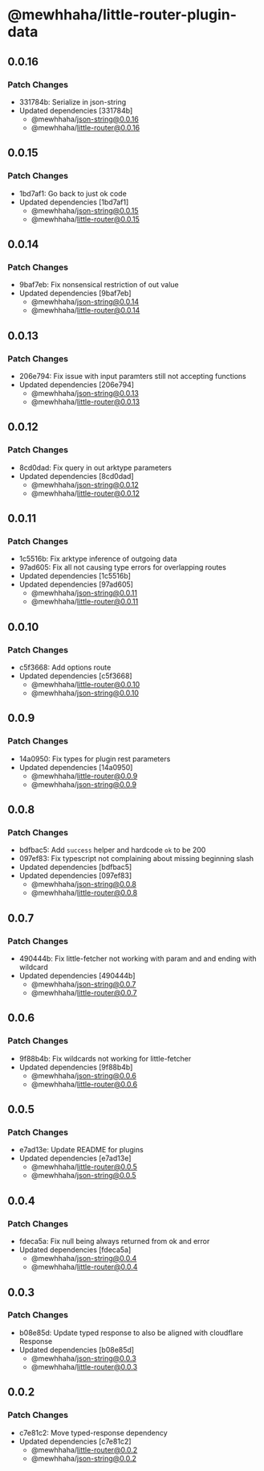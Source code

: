 # @mewhhaha/little-router-plugin-data

## 0.0.16

### Patch Changes

- 331784b: Serialize in json-string
- Updated dependencies [331784b]
  - @mewhhaha/json-string@0.0.16
  - @mewhhaha/little-router@0.0.16

## 0.0.15

### Patch Changes

- 1bd7af1: Go back to just ok code
- Updated dependencies [1bd7af1]
  - @mewhhaha/json-string@0.0.15
  - @mewhhaha/little-router@0.0.15

## 0.0.14

### Patch Changes

- 9baf7eb: Fix nonsensical restriction of out value
- Updated dependencies [9baf7eb]
  - @mewhhaha/json-string@0.0.14
  - @mewhhaha/little-router@0.0.14

## 0.0.13

### Patch Changes

- 206e794: Fix issue with input paramters still not accepting functions
- Updated dependencies [206e794]
  - @mewhhaha/json-string@0.0.13
  - @mewhhaha/little-router@0.0.13

## 0.0.12

### Patch Changes

- 8cd0dad: Fix query in out arktype parameters
- Updated dependencies [8cd0dad]
  - @mewhhaha/json-string@0.0.12
  - @mewhhaha/little-router@0.0.12

## 0.0.11

### Patch Changes

- 1c5516b: Fix arktype inference of outgoing data
- 97ad605: Fix all not causing type errors for overlapping routes
- Updated dependencies [1c5516b]
- Updated dependencies [97ad605]
  - @mewhhaha/json-string@0.0.11
  - @mewhhaha/little-router@0.0.11

## 0.0.10

### Patch Changes

- c5f3668: Add options route
- Updated dependencies [c5f3668]
  - @mewhhaha/little-router@0.0.10
  - @mewhhaha/json-string@0.0.10

## 0.0.9

### Patch Changes

- 14a0950: Fix types for plugin rest parameters
- Updated dependencies [14a0950]
  - @mewhhaha/little-router@0.0.9
  - @mewhhaha/json-string@0.0.9

## 0.0.8

### Patch Changes

- bdfbac5: Add `success` helper and hardcode `ok` to be 200
- 097ef83: Fix typescript not complaining about missing beginning slash
- Updated dependencies [bdfbac5]
- Updated dependencies [097ef83]
  - @mewhhaha/json-string@0.0.8
  - @mewhhaha/little-router@0.0.8

## 0.0.7

### Patch Changes

- 490444b: Fix little-fetcher not working with param and and ending with wildcard
- Updated dependencies [490444b]
  - @mewhhaha/json-string@0.0.7
  - @mewhhaha/little-router@0.0.7

## 0.0.6

### Patch Changes

- 9f88b4b: Fix wildcards not working for little-fetcher
- Updated dependencies [9f88b4b]
  - @mewhhaha/json-string@0.0.6
  - @mewhhaha/little-router@0.0.6

## 0.0.5

### Patch Changes

- e7ad13e: Update README for plugins
- Updated dependencies [e7ad13e]
  - @mewhhaha/little-router@0.0.5
  - @mewhhaha/json-string@0.0.5

## 0.0.4

### Patch Changes

- fdeca5a: Fix null being always returned from ok and error
- Updated dependencies [fdeca5a]
  - @mewhhaha/json-string@0.0.4
  - @mewhhaha/little-router@0.0.4

## 0.0.3

### Patch Changes

- b08e85d: Update typed response to also be aligned with cloudflare Response
- Updated dependencies [b08e85d]
  - @mewhhaha/json-string@0.0.3
  - @mewhhaha/little-router@0.0.3

## 0.0.2

### Patch Changes

- c7e81c2: Move typed-response dependency
- Updated dependencies [c7e81c2]
  - @mewhhaha/little-router@0.0.2
  - @mewhhaha/json-string@0.0.2
